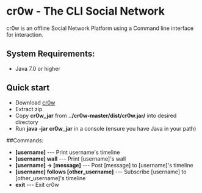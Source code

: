 cr0w - The CLI Social Network
====
cr0w is an offline Social Network Platform using a Command line interface for interaction. 

## System Requirements:
* Java 7.0 or higher

## Quick start
* Download [cr0w](https://github.com/verlanos/cr0w/archive/master.zip)
* Extract zip
* Copy **cr0w_jar** from **../cr0w-master/dist/cr0w.jar/** into desired directory
* Run **java -jar cr0w_jar** in a console (ensure you have Java in your path)

##Commands:

* **[username]** --- Print username's timeline
* **[username] wall** --- Print [username]'s wall
* **[username] -> [message]** --- Post [message] to [username]'s timeline
* **[username] follows [other_username]** --- Subscribe [username] to [other_username]'s timeline
* **exit** --- Exit cr0w


